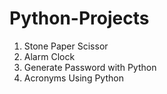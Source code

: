 # Python-Projects
1. Stone Paper Scissor
2. Alarm Clock
3. Generate Password with Python
4. Acronyms Using Python
